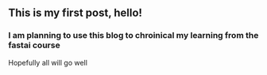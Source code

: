 ## This is my first post, hello!
### I am planning to use this blog to chroinical my learning from the fastai course
Hopefully all will go well
